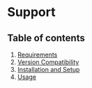 # Support
  
## Table of contents

  1. [Requirements](1-Requirements.md)
  2. [Version Compatibility](2-Version-Compatibility.md)
  3. [Installation and Setup](3-Installation-and-Setup.md)
  4. [Usage](4-Usage.md)
